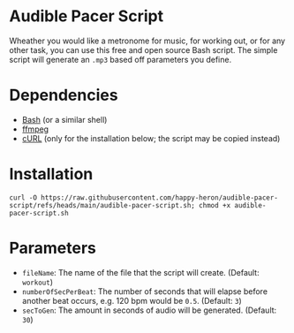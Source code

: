 # Audible Pacer Script
Wheather you would like a metronome for music, for working out, or for any other task, you can use this free and open source Bash script. The simple script will generate an `.mp3` based off parameters you define.
# Dependencies
- [Bash](https://en.wikipedia.org/wiki/Bash_(Unix_shell)) (or a similar shell)
- [ffmpeg](https://www.ffmpeg.org/)
- [cURL](https://en.wikipedia.org/wiki/CURL) (only for the installation below; the script may be copied instead)
# Installation
`curl -O https://raw.githubusercontent.com/happy-heron/audible-pacer-script/refs/heads/main/audible-pacer-script.sh; chmod +x audible-pacer-script.sh`
# Parameters
- `fileName`: The name of the file that the script will create. (Default: `workout`)
- `numberOfSecPerBeat`: The number of seconds that will elapse before another beat occurs, e.g. 120 bpm would be `0.5`. (Default: `3`)
- `secToGen`: The amount in seconds of audio will be generated. (Default: `30`)
